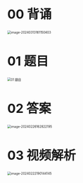 # 00 背诵

<img src="https://cvp.oss-cn-shanghai.aliyuncs.com/picgo/202403131611823.png" alt="image-20240313161150403" style="zoom:50%;" />



# 01 题目

<img src="https://cvp.oss-cn-shanghai.aliyuncs.com/picgo/202402131836190.png" alt="01 题目" style="zoom:50%;" />



# 02 答案

<img src="https://cvp.oss-cn-shanghai.aliyuncs.com/picgo/202402261628334.png" alt="image-20240226162822195" style="zoom:50%;" />



# 03 视频解析

<img src="https://cvp.oss-cn-shanghai.aliyuncs.com/picgo/202402221901321.png" alt="image-20240222190144145" style="zoom:50%;" />



